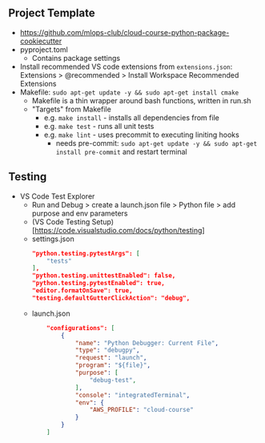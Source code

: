 ## Project Template
- https://github.com/mlops-club/cloud-course-python-package-cookiecutter
- pyproject.toml
  - Contains package settings
- Install recommended VS code extensions from `extensions.json`: Extensions > @recommended > Install Workspace Recommended Extensions
- Makefile: `sudo apt-get update -y && sudo apt-get install cmake`
  - Makefile is a thin wrapper around bash functions, written in run.sh
  - "Targets" from Makefile
    - e.g. `make install` - installs all dependencies from file
    - e.g. `make test` - runs all unit tests
    - e.g. `make lint` - uses precommit to executing liniting hooks
      - needs pre-commit: `sudo apt-get update -y && sudo apt-get install pre-commit` and restart terminal


## Testing

- VS Code Test Explorer
  - Run and Debug > create a launch.json file > Python file > add purpose and env parameters 
  - (VS Code Testing Setup)[https://code.visualstudio.com/docs/python/testing]
  - settings.json
    ```json
    "python.testing.pytestArgs": [
        "tests"
    ],
    "python.testing.unittestEnabled": false,
    "python.testing.pytestEnabled": true,
    "editor.formatOnSave": true,
    "testing.defaultGutterClickAction": "debug",
    ```
  - launch.json
    ```json 
        "configurations": [
            {
                "name": "Python Debugger: Current File",
                "type": "debugpy",
                "request": "launch",
                "program": "${file}",
                "purpose": [
                    "debug-test",
                ],
                "console": "integratedTerminal",
                "env": {
                    "AWS_PROFILE": "cloud-course"
                }
            }
        ]
    ```